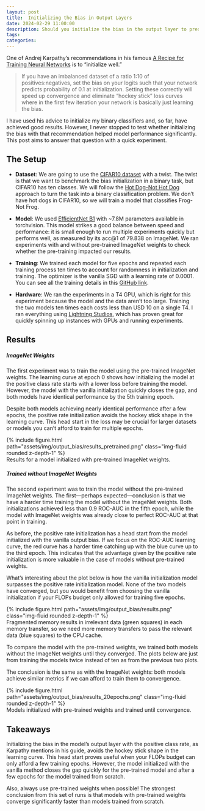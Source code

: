 ```yaml
---
layout: post
title:  Initializing the Bias in Output Layers
date: 2024-02-29 11:00:00
description: Should you initialize the bias in the output layer to predict the positive rate?
tags: 
categories: 
---
```


One of Andrej Karpathy’s recommendations in his famous [A Recipe for Training Neural Networks](https://karpathy.github.io/2019/04/25/recipe/) is to “initialize well.”

> If you have an imbalanced dataset of a ratio 1:10 of positives:negatives, set the bias on your logits such that your network predicts probability of 0.1 at initialization. Setting these correctly will speed up convergence and eliminate “hockey stick” loss curves where in the first few iteration your network is basically just learning the bias.

I have used his advice to initialize my binary classifiers and, so far, have achieved good results. However, I never stopped to test whether initializing the bias with that recommendation helped model performance significantly. This post aims to answer that question with a quick experiment.

## The Setup

* **Dataset**: We are going to use the [CIFAR10 dataset](https://www.cs.toronto.edu/~kriz/cifar.html) with a twist. The twist is that we want to benchmark the bias initialization in a binary task, but CIFAR10 has ten classes. We will follow the [Hot Dog-Not Hot Dog](https://www.youtube.com/watch?v=tWwCK95X6go) approach to turn the task into a binary classification problem. We don’t have hot dogs in CIFAR10, so we will train a model that classifies Frog-Not Frog.

* **Model**: We used [EfficientNet B1](https://pytorch.org/vision/stable/models/generated/torchvision.models.efficientnet_b1.html#torchvision.models.EfficientNet_B1_Weights) with ~7.8M parameters available in torchvision. This model strikes a good balance between speed and performance: it is small enough to run multiple experiments quickly but performs well, as measured by its acc@1 of 79.838 on ImageNet. We ran experiments with and without pre-trained ImageNet weights to check whether the pre-training impacted our results.

* **Training**: We trained each model for five epochs and repeated each training process ten times to account for randomness in initialization and training. The optimizer is the vanilla SGD with a learning rate of 0.0001. You can see all the training details in this [GitHub link](https://github.com/cmpatino/substack/blob/main/output_bias_init/main.py).

* **Hardware**: We ran the experiments in a T4 GPU, which is right for this experiment because the model and the data aren’t too large. Training the two models ten times each costs less than USD 10 on a single T4. I ran everything using [Lightning Studios](https://lightning.ai/studios), which has proven great for quickly spinning up instances with GPUs and running experiments.

## Results

##### ImageNet Weights

The first experiment was to train the model using the pre-trained ImageNet weights. The learning curve at epoch 0 shows how initializing the model at the positive class rate starts with a lower loss before training the model. However, the model with the vanilla initialization quickly closes the gap, and both models have identical performance by the 5th training epoch.

Despite both models achieving nearly identical performance after a few epochs, the positive rate initialization avoids the hockey stick shape in the learning curve. This head start in the loss may be crucial for larger datasets or models you can’t afford to train for multiple epochs.

<div class="row mt-3">
    <div class="col-sm mt-3 mt-md-0">
        {% include figure.html path="assets/img/output_bias/results_pretrained.png" class="img-fluid rounded z-depth-1" %}
    </div>
</div>
<div class="caption">
    Results for a model initialized with pre-trained ImageNet weights.
</div>

##### Trained without ImageNet Weights

The second experiment was to train the model without the pre-trained ImageNet weights. The first—perhaps expected—conclusion is that we have a harder time training the model without the ImageNet weights. Both initializations achieved less than 0.9 ROC-AUC in the fifth epoch, while the model with ImageNet weights was already close to perfect ROC-AUC at that point in training.

As before, the positive rate initialization has a head start from the model initialized with the vanilla output bias. If we focus on the ROC-AUC learning curve, the red curve has a harder time catching up with the blue curve up to the third epoch. This indicates that the advantage given by the positive rate initialization is more valuable in the case of models without pre-trained weights.

What’s interesting about the plot below is how the vanilla initialization model surpasses the positive rate initialization model. None of the two models have converged, but you would benefit from choosing the vanilla initialization if your FLOPs budget only allowed for training five epochs.

<div class="row mt-3">
    <div class="col-sm mt-3 mt-md-0">
        {% include figure.html path="assets/img/output_bias/results.png" class="img-fluid rounded z-depth-1" %}
    </div>
</div>
<div class="caption">
    Fragmented memory results in irrelevant data (green squares) in each memory transfer, so we need more memory transfers to pass the relevant data (blue squares) to the CPU cache.
</div>

To compare the model with the pre-trained weights, we trained both models without the ImageNet weights until they converged. The plots below are just from training the models twice instead of ten as from the previous two plots.

The conclusion is the same as with the ImageNet weights: both models achieve similar metrics if we can afford to train them to convergence.

<div class="row mt-3">
    <div class="col-sm mt-3 mt-md-0">
        {% include figure.html path="assets/img/output_bias/results_20epochs.png" class="img-fluid rounded z-depth-1" %}
    </div>
</div>
<div class="caption">
    Models initialized with pre-trained weights and trained until convergence.
</div>

## Takeaways

Initializing the bias in the model’s output layer with the positive class rate, as Karpathy mentions in his guide, avoids the hockey stick shape in the learning curve. This head start proves useful when your FLOPs budget can only afford a few training epochs. However, the model initialized with the vanilla method closes the gap quickly for the pre-trained model and after a few epochs for the model trained from scratch.

Also, always use pre-trained weights when possible! The strongest conclusion from this set of runs is that models with pre-trained weights converge significantly faster than models trained from scratch.
